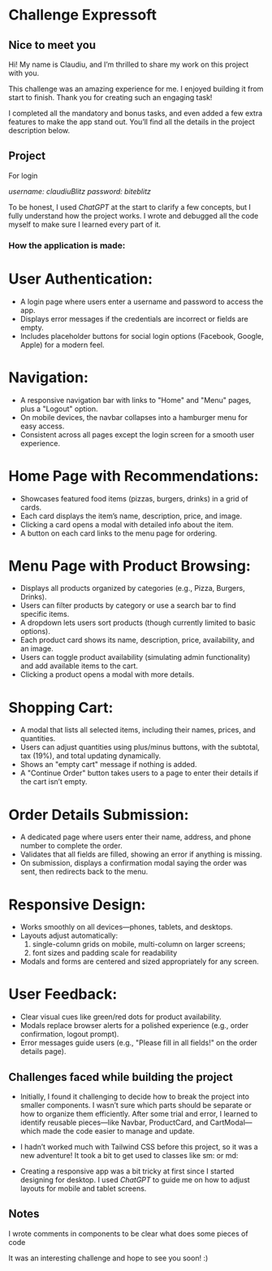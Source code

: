 # Challenge Expressoft

## Nice to meet you

Hi! My name is Claudiu, and I’m thrilled to share my work on this project with you.

This challenge was an amazing experience for me. I enjoyed building it from start to finish. Thank you for creating such an engaging task!

I completed all the mandatory and bonus tasks, and even added a few extra features to make the app stand out. You’ll find all the details in the project description below.

## Project

For login 

*username: claudiuBlitz* 
*password: biteblitz*

To be honest, I used _ChatGPT_ at the start to clarify a few concepts, but I fully understand how the project works. I wrote and debugged all the code myself to make sure I learned every part of it.

### How the application is made:

# User Authentication:

- A login page where users enter a username and password to access the app.
- Displays error messages if the credentials are incorrect or fields are empty.
- Includes placeholder buttons for social login options (Facebook, Google, Apple) for a modern feel.

# Navigation:

- A responsive navigation bar with links to "Home" and "Menu" pages, plus a "Logout" option.
- On mobile devices, the navbar collapses into a hamburger menu for easy access.
- Consistent across all pages except the login screen for a smooth user experience.

# Home Page with Recommendations:

- Showcases featured food items (pizzas, burgers, drinks) in a grid of cards.
- Each card displays the item’s name, description, price, and image.
- Clicking a card opens a modal with detailed info about the item.
- A button on each card links to the menu page for ordering.

# Menu Page with Product Browsing:

- Displays all products organized by categories (e.g., Pizza, Burgers, Drinks).
- Users can filter products by category or use a search bar to find specific items.
- A dropdown lets users sort products (though currently limited to basic options).
- Each product card shows its name, description, price, availability, and an image.
- Users can toggle product availability (simulating admin functionality) and add available items to the cart.
- Clicking a product opens a modal with more details.

# Shopping Cart:

- A modal that lists all selected items, including their names, prices, and quantities.
- Users can adjust quantities using plus/minus buttons, with the subtotal, tax (19%), and total updating dynamically.
- Shows an "empty cart" message if nothing is added.
- A "Continue Order" button takes users to a page to enter their details if the cart isn’t empty.

# Order Details Submission:

- A dedicated page where users enter their name, address, and phone number to complete the order.
- Validates that all fields are filled, showing an error if anything is missing.
- On submission, displays a confirmation modal saying the order was sent, then redirects back to the menu.

# Responsive Design:

- Works smoothly on all devices—phones, tablets, and desktops.
- Layouts adjust automatically:
  1.  single-column grids on mobile, multi-column on larger screens;
  2.  font sizes and padding scale for readability
- Modals and forms are centered and sized appropriately for any screen.

# User Feedback:

- Clear visual cues like green/red dots for product availability.
- Modals replace browser alerts for a polished experience (e.g., order confirmation, logout prompt).
- Error messages guide users (e.g., "Please fill in all fields!" on the order details page).

## Challenges faced while building the project

- Initially, I found it challenging to decide how to break the project into smaller components. I wasn’t sure which parts should be separate or how to organize them efficiently. After some trial and error, I learned to identify reusable pieces—like Navbar, ProductCard, and CartModal—which made the code easier to manage and update.

- I hadn’t worked much with Tailwind CSS before this project, so it was a new adventure! It took a bit to get used to classes like sm: or md:

- Creating a responsive app was a bit tricky at first since I started designing for desktop. I used _ChatGPT_ to guide me on how to adjust layouts for mobile and tablet screens.

## Notes

I wrote comments in components to be clear what does some pieces of code

It was an interesting challenge and hope to see you soon! :)
